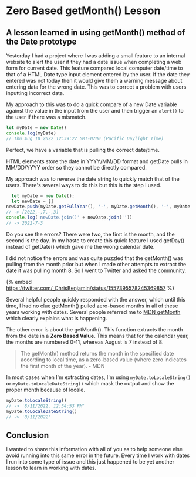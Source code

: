 # Zero Based getMonth() Lesson

## A lesson learned in using getMonth() method of the Date prototype
Yesterday I had a project where I was adding a small feature to an internal website to alert the user if they had a date issue when completing a web form for current date. This feature compared local computer date/time to that of a HTML Date type input element entered by the user. If the date they entered was not today then it would give them a warning message about entering data for the wrong date. This was to correct a problem with users inputting incorrect data. 

My approach to this was to do a quick compare of a new Date variable against the value in the input from the user and then trigger an `alert()` to the user if there was a mismatch. 

```javascript
let myDate = new Date()
console.log(myDate)
// Thu Aug 10 2022 12:39:27 GMT-0700 (Pacific Daylight Time)
```

Perfect, we have a variable that is pulling the correct date/time.

HTML elements store the date in YYYY/MM/DD format and getDate pulls in MM/DD/YYYY order so they cannot be directly compared. 

My approach was to reverse the date string to quickly match that of the users. There's several ways to do this but this is the step I used. 
```javascript
  let myDate = new Date();
  let newDate = []
newDate.push(myDate.getFullYear(), '-', myDate.getMonth(), '-', myDate.getDay())
// -> [2022,-,7,-,3]
console.log('newDate.join()' + newDate.join(''))
// -> 2022-7-3
```
Do you see the errors? There were two, the first is the month, and the second is the day. In my haste to create this quick feature I used getDay() instead of getDate() which gave me the wrong calendar date. 

I did not notice the errors and was quite puzzled that the getMonth() was pulling from the month prior but when I made other attempts to extract the date it was pulling month 8. So I went to Twitter and asked the community. 

{% embed https://twitter.com/_ChrisBenjamin/status/1557395578245369857 %}

Several helpful people quickly responded with the answer, which until this time, I had no clue getMonth() pulled zero-based months in all of these years working with dates. Several people referred me to [MDN getMonth](https://developer.mozilla.org/en-US/docs/Web/JavaScript/Reference/Global_Objects/Date/getMonth) which clearly explains what is happening. 

The other error is about the getMonth(). This function extracts the month from the date in a **Zero Based Value**. This means that for the calendar year, the months are numbered 0-11, whereas August is 7 instead of 8. 

> The getMonth() method returns the month in the specified date according to local time, as a zero-based value (where zero indicates the first month of the year). - MDN

In most cases when I'm extracting dates, I'm using `myDate.toLocaleString()` or `myDate.toLocaleDateString()` which mask the output and show the proper month because of locale. 
```javascript
myDate.toLocaleString()
// -> '8/11/2022, 12:54:53 PM'
myDate.toLocaleDateString()
// -> '8/11/2022'
```

## Conclusion
I wanted to share this information with all of you as to help someone else avoid running into this same error in the future. Every time I work with dates I run into some type of issue and this just happened to be yet another lesson to learn in working with dates. 
